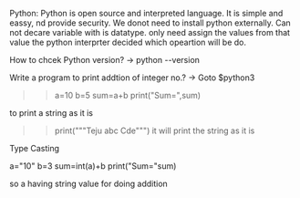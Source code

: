 Python:
Python is open source and interpreted language.
It is simple and eassy, nd provide security.
We donot need to install python externally.
Can not decare variable with is datatype.
only need assign the values from that value the python interprter decided which opeartion will be do.

How to chcek Python version?
-> python --version

Write a program to print addtion of integer no.?
-> Goto $python3
>>a=10
>>b=5
>>sum=a+b
>>print("Sum=",sum)

to print a string as it is

>>print("""Teju
>>abc
>>Cde""")
it will print the string as it is

Type Casting

a="10"
b=3
sum=int(a)+b
print("Sum="sum)

so a having string value for doing addition 
